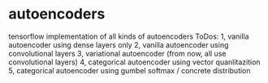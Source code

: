 # autoencoders
tensorflow implementation of all kinds of autoencoders
ToDos:
1, vanilla autoencoder using dense layers only
2, vanilla autoencoder using convolutional layers
3, variational autoencoder (from now, all use convolutional layers)
4, categorical autoencoder using vector quanlitazition 
5, categorical autoencoder using gumbel softmax / concrete distribution
